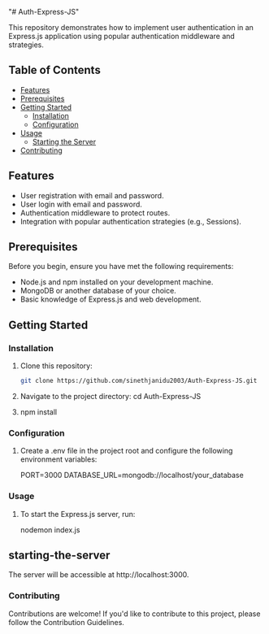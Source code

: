 "# Auth-Express-JS" 

This repository demonstrates how to implement user authentication in an Express.js application using popular authentication middleware and strategies.


## Table of Contents

- [Features](#features)
- [Prerequisites](#prerequisites)
- [Getting Started](#getting-started)
  - [Installation](#installation)
  - [Configuration](#configuration)
- [Usage](#usage)
  - [Starting the Server](#starting-the-server)
- [Contributing](#contributing)

## Features

- User registration with email and password.
- User login with email and password.
- Authentication middleware to protect routes.
- Integration with popular authentication strategies (e.g., Sessions).

## Prerequisites

Before you begin, ensure you have met the following requirements:

- Node.js and npm installed on your development machine.
- MongoDB or another database of your choice.
- Basic knowledge of Express.js and web development.

## Getting Started

### Installation

1. Clone this repository:

   ```bash
   git clone https://github.com/sinethjanidu2003/Auth-Express-JS.git

2. Navigate to the project directory:
    cd Auth-Express-JS

3. npm install

### Configuration

1. Create a .env file in the project root and configure the following environment variables:

    PORT=3000
    DATABASE_URL=mongodb://localhost/your_database


### Usage

1. To start the Express.js server, run:

    nodemon index.js

## starting-the-server
The server will be accessible at http://localhost:3000.


### Contributing
Contributions are welcome! If you'd like to contribute to this project, please follow the Contribution Guidelines.